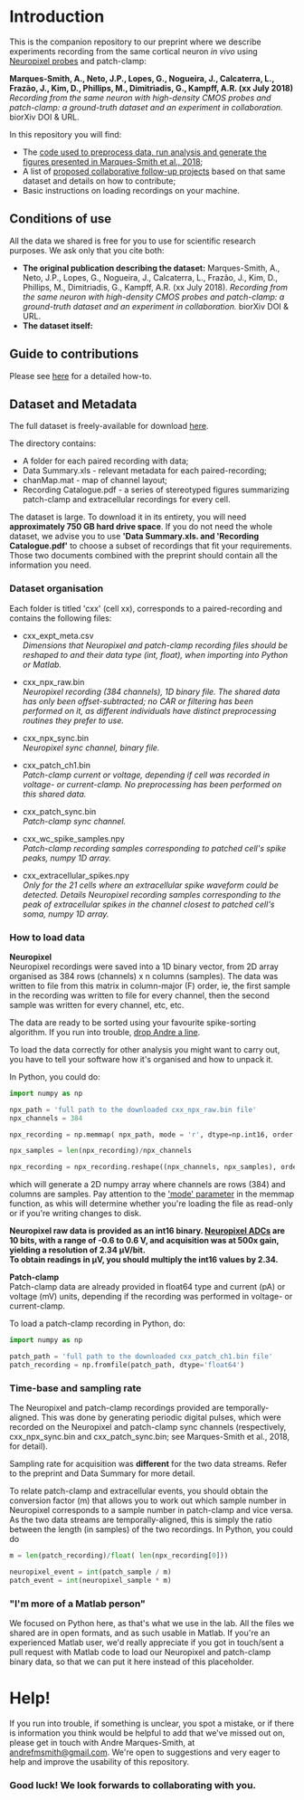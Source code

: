 # Introduction

This is the companion repository to our preprint where we describe experiments recording from the same cortical neuron *in vivo* using [Neuropixel probes](https://www.nature.com/articles/nature24636) and patch-clamp:

**Marques-Smith, A., Neto, J.P., Lopes, G., Nogueira, J., Calcaterra, L., Frazão, J., Kim, D., Phillips, M., Dimitriadis, G., Kampff, A.R. (xx July 2018)** *Recording from the same neuron with high-density CMOS probes and patch-clamp: a ground-truth dataset and an experiment in collaboration.* biorXiv DOI & URL.

In this repository you will find:
- The [code used to preprocess data, run analysis and generate the figures presented in Marques-Smith et al., 2018](https://github.com/kampff-lab/sc.io/tree/master/Paired%20Recordings/Preprint%20Code);
- A list of [proposed collaborative follow-up projects](https://github.com/kampff-lab/sc.io/tree/master/Paired%20Recordings/Projects) based on that same dataset and details on how to contribute;
- Basic instructions on loading recordings on your machine.

## Conditions of use
All the data we shared is free for you to use for scientific research purposes. We ask only that you cite both:
- **The original publication describing the dataset:** Marques-Smith, A., Neto, J.P., Lopes, G., Nogueira, J., Calcaterra, L., Frazão, J., Kim, D., Phillips, M., Dimitriadis, G., Kampff, A.R. (xx July 2018). *Recording from the same neuron with high-density CMOS probes and patch-clamp: a ground-truth dataset and an experiment in collaboration.* biorXiv DOI & URL.
- **The dataset itself:** 

## Guide to contributions
Please see [here](https://github.com/kampff-lab/sc.io/blob/master/Paired%20Recordings/Projects/readme.md#how-do-i-contribute) for a detailed how-to.

## Dataset and Metadata
The full dataset is freely-available for download [here](https://drive.google.com/open?id=13GCOuWN4QMW6vQmlNIolUrxPy-4Wv1BC).

The directory contains:
- A folder for each paired recording with data;
- Data Summary.xls - relevant metadata for each paired-recording;
- chanMap.mat - map of channel layout;
- Recording Catalogue.pdf - a series of stereotyped figures summarizing patch-clamp and extracellular recordings for every cell.

The dataset is large. To download it in its entirety, you will need **approximately 750 GB hard drive space**. If you do not need the whole dataset, we advise you to use **'Data Summary.xls. and 'Recording Catalogue.pdf'** to choose a subset of recordings that fit your requirements. Those two documents combined with the preprint should contain all the information you need.

### Dataset organisation
Each folder is titled 'cxx' (cell xx), corresponds to a paired-recording and contains the following files:

- cxx_expt_meta.csv  
*Dimensions that Neuropixel and patch-clamp recording files should be reshaped to and their data type (int, float), when importing into Python or Matlab.*

- cxx_npx_raw.bin  
*Neuropixel recording (384 channels), 1D binary file. The shared data has only been offset-subtracted; no CAR or filtering has been performed on it, as different individuals have distinct preprocessing routines they prefer to use.*

- cxx_npx_sync.bin  
*Neuropixel sync channel, binary file.*

- cxx_patch_ch1.bin  
*Patch-clamp current or voltage, depending if cell was recorded in voltage- or current-clamp. No preprocessing has been performed on this shared data.*

- cxx_patch_sync.bin  
*Patch-clamp sync channel.*

- cxx_wc_spike_samples.npy  
*Patch-clamp recording samples corresponding to patched cell's spike peaks, numpy 1D array.*

- cxx_extracellular_spikes.npy   
*Only for the 21 cells where an extracellular spike waveform could be detected. Details Neuropixel recording samples corresponding to the peak of extracellular spikes in the channel closest to patched cell's soma, numpy 1D array.*

### How to load data
**Neuropixel**  
Neuropixel recordings were saved into a 1D binary vector, from 2D array organised as 384 rows (channels) x n columns (samples). The data was written to file from this matrix in column-major (F) order, ie, the first sample in the recording was written to file for every channel, then the second sample was written for every channel, etc, etc.

The data are ready to be sorted using your favourite spike-sorting algorithm. If you run into trouble, [drop Andre a line](mailto:andrefmsmith@gmail.com).  

To load the data correctly for other analysis you might want to carry out, you have to tell your software how it's organised and how to unpack it.

In Python, you could do:  
```python 
import numpy as np

npx_path = 'full path to the downloaded cxx_npx_raw.bin file'
npx_channels = 384

npx_recording = np.memmap( npx_path, mode = 'r', dtype=np.int16, order = 'C')

npx_samples = len(npx_recording)/npx_channels

npx_recording = npx_recording.reshape((npx_channels, npx_samples), order = 'F')
```
which will generate a 2D numpy array where channels are rows (384) and columns are samples. Pay attention to the ['mode' parameter](https://docs.scipy.org/doc/numpy-1.13.0/reference/generated/numpy.memmap.html) in the memmap function, as whis will determine whether you're loading the file as read-only or if you're writing changes to disk.

**Neuropixel raw data is provided as an int16 binary. [Neuropixel ADCs](https://github.com/cortex-lab/neuropixels/wiki/Gain_settings) are 10 bits, with a range of -0.6 to 0.6 V, and acquisition was at 500x gain, yielding a resolution of 2.34 µV/bit.  
To obtain readings in µV, you should  multiply the int16 values by 2.34.** 


**Patch-clamp**  
Patch-clamp data are already provided in float64 type and current (pA) or voltage (mV) units, depending if the recording was performed in voltage- or current-clamp.

To load a patch-clamp recording in Python, do:  
```python
import numpy as np

patch_path = 'full path to the downloaded cxx_patch_ch1.bin file'
patch_recording = np.fromfile(patch_path, dtype='float64')
```

### Time-base and sampling rate
The Neuropixel and patch-clamp recordings provided are temporally-aligned. This was done by generating periodic digital pulses, which were recorded on the Neuropixel and patch-clamp sync channels (respectively, cxx_npx_sync.bin and cxx_patch_sync.bin; see Marques-Smith et al., 2018, for detail).

Sampling rate for acquisition was **different** for the two data streams. Refer to the preprint and Data Summary for more detail.

To relate patch-clamp and extracellular events, you should obtain the conversion factor (m) that allows you to work out which sample number in Neuropixel corresponds to a sample number in patch-clamp and vice versa. As the two data streams are temporally-aligned, this is simply the ratio between the length (in samples) of the two recordings. In Python, you could do  

```python  
m = len(patch_recording)/float( len(npx_recording[0]))

neuropixel_event = int(patch_sample / m)
patch_event = int(neuropixel_sample * m)
```

### "I'm more of a Matlab person"
We focused on Python here, as that's what we use in the lab. All the files we shared are in open formats, and as such usable in Matlab. If you're an experienced Matlab user, we'd really appreciate if you got in touch/sent a pull request with Matlab code to load our Neuropixel and patch-clamp binary data, so that we can put it here instead of this placeholder.

# Help!
If you run into trouble, if something is unclear, you spot a mistake, or if there is information you think would be helpful to add that we've missed out on, please get in touch with Andre Marques-Smith, at andrefmsmith@gmail.com. We're open to suggestions and very eager to help and improve the usability of this repository.

### Good luck! We look forwards to collaborating with you.
